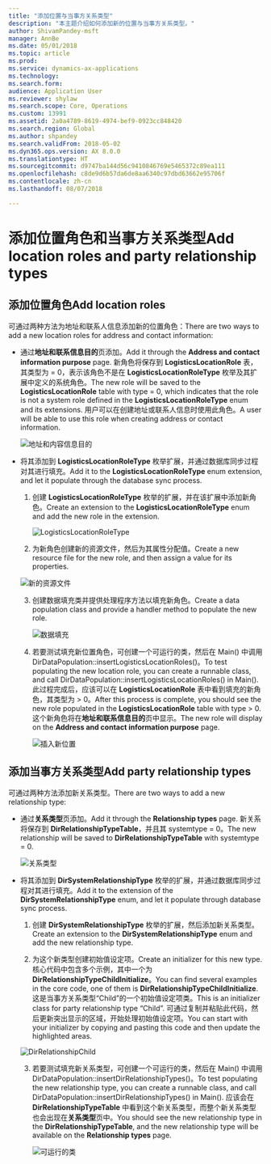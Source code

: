 ```yaml
---
title: "添加位置与当事方关系类型"
description: "本主题介绍如何添加新的位置与当事方关系类型。"
author: ShivamPandey-msft
manager: AnnBe
ms.date: 05/01/2018
ms.topic: article
ms.prod: 
ms.service: dynamics-ax-applications
ms.technology: 
ms.search.form: 
audience: Application User
ms.reviewer: shylaw
ms.search.scope: Core, Operations
ms.custom: 13991
ms.assetid: 2a0a4789-8619-4974-bef9-0923cc848420
ms.search.region: Global
ms.author: shpandey
ms.search.validFrom: 2018-05-02
ms.dyn365.ops.version: AX 8.0.0
ms.translationtype: HT
ms.sourcegitcommit: d9747ba144d56c9410846769e5465372c89ea111
ms.openlocfilehash: c8de9d6b57da6de8aa6340c97dbd63662e95706f
ms.contentlocale: zh-cn
ms.lasthandoff: 08/07/2018

---
```


# <a name="add-location-roles-and-party-relationship-types"></a><span data-ttu-id="9fcfa-103">添加位置角色和当事方关系类型</span><span class="sxs-lookup"><span data-stu-id="9fcfa-103">Add location roles and party relationship types</span></span> 

## <a name="add-location-roles"></a><span data-ttu-id="9fcfa-104">添加位置角色</span><span class="sxs-lookup"><span data-stu-id="9fcfa-104">Add location roles</span></span>

<span data-ttu-id="9fcfa-105">可通过两种方法为地址和联系人信息添加新的位置角色：</span><span class="sxs-lookup"><span data-stu-id="9fcfa-105">There are two ways to add a new location roles for address and contact information:</span></span>

-  <span data-ttu-id="9fcfa-106">通过**地址和联系信息目的**页添加。</span><span class="sxs-lookup"><span data-stu-id="9fcfa-106">Add it through the **Address and contact information purpose** page.</span></span> <span data-ttu-id="9fcfa-107">新角色将保存到 **LogisticsLocationRole** 表，其类型为 = 0，表示该角色不是在 **LogisticsLocationRoleType** 枚举及其扩展中定义的系统角色。</span><span class="sxs-lookup"><span data-stu-id="9fcfa-107">The new role will be saved to the **LogisticsLocationRole** table with type = 0, which indicates that the role is not a system role defined in the **LogisticsLocationRoleType** enum and its extensions.</span></span> <span data-ttu-id="9fcfa-108">用户可以在创建地址或联系人信息时使用此角色。</span><span class="sxs-lookup"><span data-stu-id="9fcfa-108">A user will be able to use this role when creating address or contact information.</span></span>

    ![地址和内容信息目的](media/Address-Contact.PNG)

-  <span data-ttu-id="9fcfa-110">将其添加到 **LogisticsLocationRoleType** 枚举扩展，并通过数据库同步过程对其进行填充。</span><span class="sxs-lookup"><span data-stu-id="9fcfa-110">Add it to the **LogisticsLocationRoleType** enum extension, and let it populate through the database sync process.</span></span>

    1.  <span data-ttu-id="9fcfa-111">创建 **LogisticsLocationRoleType** 枚举的扩展，并在该扩展中添加新角色。</span><span class="sxs-lookup"><span data-stu-id="9fcfa-111">Create an extension to the **LogisticsLocationRoleType** enum and add the new role in the extension.</span></span> 
  
        ![LogisticsLocationRoleType](media/Logistics.PNG)

    2. <span data-ttu-id="9fcfa-113">为新角色创建新的资源文件，然后为其属性分配值。</span><span class="sxs-lookup"><span data-stu-id="9fcfa-113">Create a new resource file for the new role, and then assign a value for its properties.</span></span>
     
     ![新的资源文件](media/Resource.PNG)
        
    3.  <span data-ttu-id="9fcfa-115">创建数据填充类并提供处理程序方法以填充新角色。</span><span class="sxs-lookup"><span data-stu-id="9fcfa-115">Create a data population class and provide a handler method to populate the new role.</span></span> 

        ![数据填充](media/Dirdata.PNG)

    4.  <span data-ttu-id="9fcfa-117">若要测试填充新位置角色，可创建一个可运行的类，然后在 Main() 中调用 DirDataPopulation::insertLogisticsLocationRoles()。</span><span class="sxs-lookup"><span data-stu-id="9fcfa-117">To test populating the new location role, you can create a runnable class, and call DirDataPopulation::insertLogisticsLocationRoles() in Main().</span></span> <span data-ttu-id="9fcfa-118">此过程完成后，应该可以在 **LogisticsLocationRole** 表中看到填充的新角色，其类型为 \> 0。</span><span class="sxs-lookup"><span data-stu-id="9fcfa-118">After this process is complete, you should see the new role populated in the **LogisticsLocationRole** table with type \> 0.</span></span> <span data-ttu-id="9fcfa-119">这个新角色将在**地址和联系信息目的**页中显示。</span><span class="sxs-lookup"><span data-stu-id="9fcfa-119">The new role will display on the **Address and contact information purpose** page.</span></span>

        ![插入新位置](media/InsertNewLocation.PNG)

## <a name="add-party-relationship-types"></a><span data-ttu-id="9fcfa-121">添加当事方关系类型</span><span class="sxs-lookup"><span data-stu-id="9fcfa-121">Add party relationship types</span></span> 

<span data-ttu-id="9fcfa-122">可通过两种方法添加新关系类型。</span><span class="sxs-lookup"><span data-stu-id="9fcfa-122">There are two ways to add a new relationship type:</span></span>

-   <span data-ttu-id="9fcfa-123">通过**关系类型**页添加。</span><span class="sxs-lookup"><span data-stu-id="9fcfa-123">Add it through the **Relationship types** page.</span></span> <span data-ttu-id="9fcfa-124">新关系将保存到 **DirRelationshipTypeTable**，并且其 systemtype = 0。</span><span class="sxs-lookup"><span data-stu-id="9fcfa-124">The new relationship will be saved to **DirRelationshipTypeTable** with systemtype = 0.</span></span>

    ![关系类型](media/Relationship.PNG)

-  <span data-ttu-id="9fcfa-126">将其添加到 **DirSystemRelationshipType** 枚举的扩展，并通过数据库同步过程对其进行填充。</span><span class="sxs-lookup"><span data-stu-id="9fcfa-126">Add it to the extension of the **DirSystemRelationshipType** enum, and let it populate through database sync process.</span></span>

    1.  <span data-ttu-id="9fcfa-127">创建 **DirSystemRelationshipType** 枚举的扩展，然后添加新关系类型。</span><span class="sxs-lookup"><span data-stu-id="9fcfa-127">Create an extension to the **DirSystemRelationshipType** enum and add the new relationship type.</span></span>

    2. <span data-ttu-id="9fcfa-128">为这个新类型创建初始值设定项。</span><span class="sxs-lookup"><span data-stu-id="9fcfa-128">Create an initializer for this new type.</span></span> <span data-ttu-id="9fcfa-129">核心代码中包含多个示例，其中一个为 **DirRelationshipTypeChildInitialize**。</span><span class="sxs-lookup"><span data-stu-id="9fcfa-129">You can find several examples in the core code, one of them is  **DirRelationshipTypeChildInitialize**.</span></span> <span data-ttu-id="9fcfa-130">这是当事方关系类型“Child”的一个初始值设定项类。</span><span class="sxs-lookup"><span data-stu-id="9fcfa-130">This is an initializer class for party relationship type “Child”.</span></span> <span data-ttu-id="9fcfa-131">可通过复制并粘贴此代码，然后更新突出显示的区域，开始处理初始值设定项。</span><span class="sxs-lookup"><span data-stu-id="9fcfa-131">You can start with your initializer by copying and pasting this code and then update the highlighted areas.</span></span>
    
    ![DirRelationshipChild](media/DirRelationship.PNG)

    3.  <span data-ttu-id="9fcfa-133">若要测试填充新关系类型，可创建一个可运行的类，然后在 Main() 中调用 DirDataPopulation::insertDirRelationshipTypes()。</span><span class="sxs-lookup"><span data-stu-id="9fcfa-133">To test populating the new relationship type, you can create a runnable class, and call DirDataPopulation::insertDirRelationshipTypes() in Main().</span></span> <span data-ttu-id="9fcfa-134">应该会在 **DirRelationshipTypeTable** 中看到这个新关系类型，而整个新关系类型也会出现在**关系类型**页中。</span><span class="sxs-lookup"><span data-stu-id="9fcfa-134">You should see the new relationship type in the **DirRelationshipTypeTable**, and the new relationship type will be available on the **Relationship types** page.</span></span>

        ![可运行的类](media/Runnable.PNG)

